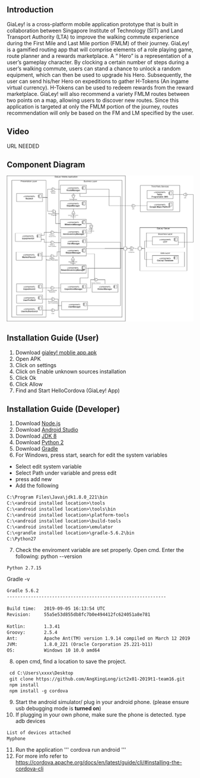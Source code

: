 

## Introduction

GiaLey! is a cross-platform mobile application prototype that is built in collaboration between Singapore Institute of Technology (SIT) and Land Transport Authority (LTA) to improve the walking commute experience during the First Mile and Last Mile portion (FMLM) of their journey. GiaLey! is a gamified routing app that will comprise elements of a role playing game, route planner and a rewards marketplace. A “ Hero” is a representation of a user’s gameplay character. By clocking a certain number of steps during a user’s walking commute, users can stand a chance to unlock a random equipment, which can then be used to upgrade his Hero. Subsequently, the user can send his/her Hero on expeditions to gather H-Tokens (An ingame virtual currency). H-Tokens can be used to redeem rewards from the reward marketplace. GiaLey! will also recommend a variety FMLM routes between two points on a map, allowing users to discover new routes. Since this application is targeted at only the FMLM portion of the journey, routes recommendation will only be based on the FM and LM specified by the user.

## Video
URL NEEDED

## Component Diagram
![component_diagram](/readmeImages/component_diagram.png)

## Installation Guide (User)
1. Download [gialey! moblie app.apk](https://github.com/AngXingLong/ict2x01-2019t1-team16/blob/master/gialey!%20moblie%20app.apk "gialey! moblie app.apk")
2. Open APK
3. Click on settings
4. Click on Enable unknown sources installation
5. Click Ok
6. Click Allow
7. Find and Start HelloCordova (GiaLey! App)

## Installation Guide (Developer)
1. Download [Node.js](https://nodejs.org/en/)
2. Download [Android Studio](https://developer.android.com/studio)
3. Download [JDK 8](https://www.oracle.com/technetwork/java/javase/downloads/jdk8-downloads-2133151.html)
4. Download [Python 2](https://www.python.org/downloads/)
5. Download [Gradle](https://gradle.org/install/)
6. For Windows, press start, search for edit the system variables
- Select edit system variable
- Select Path under variable and press edit
- press add new 
- Add the following
```
C:\Program Files\Java\jdk1.8.0_221\bin
C:\<android installed location>\tools
C:\<android installed location>\tools\bin
C:\<android installed location>\platform-tools
C:\<android installed location>\build-tools
C:\<android installed location>\emulator
C:\<grandle installed location>\gradle-5.6.2\bin
C:\Python27
```
7. Check the enviroment variable are set properly. Open cmd.
Enter the following: python --version
```
Python 2.7.15
```
Gradle -v

```
Gradle 5.6.2
------------------------------------------------------------

Build time:   2019-09-05 16:13:54 UTC
Revision:     55a5e53d855db8fc7b0e494412fc624051a8e781

Kotlin:       1.3.41
Groovy:       2.5.4
Ant:          Apache Ant(TM) version 1.9.14 compiled on March 12 2019
JVM:          1.8.0_221 (Oracle Corporation 25.221-b11)
OS:           Windows 10 10.0 amd64
```

8. open cmd, find a location to save the project.
```
 cd C:\Users\xxxx\Desktop
 git clone https://github.com/AngXingLong/ict2x01-2019t1-team16.git
 npm install
 npm install -g cordova
```
9. Start the android simulator/ plug in your android phone. (please ensure usb debugging mode is **turned on**)
10. If plugging in your own phone, make sure the phone is detected. type adb devices
```
List of devices attached
Myphone
```
11. Run the application
'''
cordova run android
'''
12. For more info refer to https://cordova.apache.org/docs/en/latest/guide/cli/#installing-the-cordova-cli

